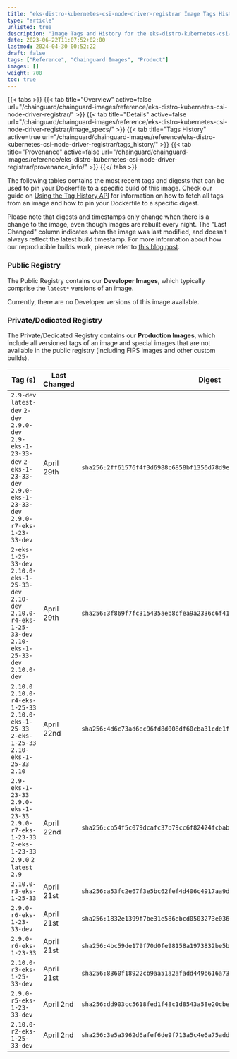 ```yaml
---
title: "eks-distro-kubernetes-csi-node-driver-registrar Image Tags History"
type: "article"
unlisted: true
description: "Image Tags and History for the eks-distro-kubernetes-csi-node-driver-registrar Chainguard Image"
date: 2023-06-22T11:07:52+02:00
lastmod: 2024-04-30 00:52:22
draft: false
tags: ["Reference", "Chainguard Images", "Product"]
images: []
weight: 700
toc: true
---
```


{{< tabs >}}
{{< tab title="Overview" active=false url="/chainguard/chainguard-images/reference/eks-distro-kubernetes-csi-node-driver-registrar/" >}}
{{< tab title="Details" active=false url="/chainguard/chainguard-images/reference/eks-distro-kubernetes-csi-node-driver-registrar/image_specs/" >}}
{{< tab title="Tags History" active=true url="/chainguard/chainguard-images/reference/eks-distro-kubernetes-csi-node-driver-registrar/tags_history/" >}}
{{< tab title="Provenance" active=false url="/chainguard/chainguard-images/reference/eks-distro-kubernetes-csi-node-driver-registrar/provenance_info/" >}}
{{</ tabs >}}

The following tables contains the most recent tags and digests that can be used to pin your Dockerfile to a specific build of this image. Check our guide on [Using the Tag History API](/chainguard/chainguard-images/using-the-tag-history-api/) for information on how to fetch all tags from an image and how to pin your Dockerfile to a specific digest.

Please note that digests and timestamps only change when there is a change to the image, even though images are rebuilt every night. The "Last Changed" column indicates when the image was last modified, and doesn't always reflect the latest build timestamp. For more information about how our reproducible builds work, please refer to [this blog post](https://www.chainguard.dev/unchained/reproducing-chainguards-reproducible-image-builds).

### Public Registry
The Public Registry contains our **Developer Images**, which typically comprise the `latest*` versions of an image.

Currently, there are no Developer versions of this image available.

### Private/Dedicated Registry
The Private/Dedicated Registry contains our **Production Images**, which include all versioned tags of an image and special images that are not available in the public registry (including FIPS images and other custom builds).

| Tag (s)                                                                                                                                  | Last Changed | Digest                                                                    |
|------------------------------------------------------------------------------------------------------------------------------------------|--------------|---------------------------------------------------------------------------|
|  `2.9-dev` `latest-dev` `2-dev` `2.9.0-dev` `2.9-eks-1-23-33-dev` `2-eks-1-23-33-dev` `2.9.0-eks-1-23-33-dev` `2.9.0-r7-eks-1-23-33-dev` | April 29th   | `sha256:2ff61576f4f3d6988c6858bf1356d78d9e5a0d4fff655b4f6027cabfa5f5f40a` |
|  `2-eks-1-25-33-dev` `2.10.0-eks-1-25-33-dev` `2.10-dev` `2.10.0-r4-eks-1-25-33-dev` `2.10-eks-1-25-33-dev` `2.10.0-dev`                 | April 29th   | `sha256:3f869f7fc315435aeb8cfea9a2336c6f416bc20df2d5ea0f1e3c2165f94655f9` |
|  `2.10.0` `2.10.0-r4-eks-1-25-33` `2.10.0-eks-1-25-33` `2-eks-1-25-33` `2.10-eks-1-25-33` `2.10`                                         | April 22nd   | `sha256:4d6c73ad6ec96fd8d008df60cba31cde1fab0fd41be50c1bb8ea6064b7a6bbad` |
|  `2.9-eks-1-23-33` `2.9.0-eks-1-23-33` `2.9.0-r7-eks-1-23-33` `2-eks-1-23-33` `2.9.0` `2` `latest` `2.9`                                 | April 22nd   | `sha256:cb54f5c079dcafc37b79cc6f82424fcbab4fc0d6e0103c3b60dda7368cd1e22d` |
|  `2.10.0-r3-eks-1-25-33`                                                                                                                 | April 21st   | `sha256:a53fc2e67f3e5bc62fef4d406c4917aa9dc1b76fba7964549244cc84bd76b34b` |
|  `2.9.0-r6-eks-1-23-33-dev`                                                                                                              | April 21st   | `sha256:1832e1399f7be31e586ebcd0503273e036b478e28b9f06aa89b143771579f6a7` |
|  `2.9.0-r6-eks-1-23-33`                                                                                                                  | April 21st   | `sha256:4bc59de179f70d0fe98158a1973832be5b98ab539336d189f1a1a3c9a3d8bbb0` |
|  `2.10.0-r3-eks-1-25-33-dev`                                                                                                             | April 21st   | `sha256:8360f18922cb9aa51a2afadd449b616a7314091caa894e96f837093f1827712b` |
|  `2.9.0-r5-eks-1-23-33-dev`                                                                                                              | April 2nd    | `sha256:dd903cc5618fed1f48c1d8543a58e20cbee7017899a15356ee5e680040e8c728` |
|  `2.10.0-r2-eks-1-25-33-dev`                                                                                                             | April 2nd    | `sha256:3e5a3962d6afef6de9f713a5c4e6a75add0b4f0605db206cff262a35d1dd7931` |

